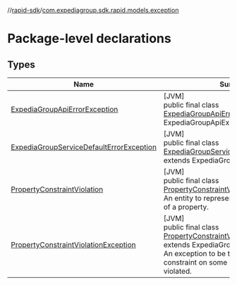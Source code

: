 //[rapid-sdk](../../index.md)/[com.expediagroup.sdk.rapid.models.exception](index.md)

# Package-level declarations

## Types

| Name | Summary |
|---|---|
| [ExpediaGroupApiErrorException](-expedia-group-api-error-exception/index.md) | [JVM]<br>public final class [ExpediaGroupApiErrorException](-expedia-group-api-error-exception/index.md) extends ExpediaGroupApiException |
| [ExpediaGroupServiceDefaultErrorException](-expedia-group-service-default-error-exception/index.md) | [JVM]<br>public final class [ExpediaGroupServiceDefaultErrorException](-expedia-group-service-default-error-exception/index.md) extends ExpediaGroupApiException |
| [PropertyConstraintViolation](-property-constraint-violation/index.md) | [JVM]<br>public final class [PropertyConstraintViolation](-property-constraint-violation/index.md)<br>An entity to represent a constraint violation of a property. |
| [PropertyConstraintViolationException](-property-constraint-violation-exception/index.md) | [JVM]<br>public final class [PropertyConstraintViolationException](-property-constraint-violation-exception/index.md) extends ExpediaGroupClientException<br>An exception to be thrown when a constraint on some property has been violated. |
